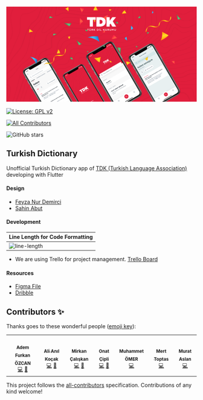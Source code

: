![Thumbnail](thumbnail.png)

[![License: GPL v2](https://img.shields.io/badge/License-GPL%20v2-blue.svg)](https://www.gnu.org/licenses/old-licenses/gpl-2.0.en.html)
<!-- ALL-CONTRIBUTORS-BADGE:START - Do not remove or modify this section -->
[![All Contributors](https://img.shields.io/badge/all_contributors-7-orange.svg?style=flat-square)](#contributors-)
<!-- ALL-CONTRIBUTORS-BADGE:END -->
![GitHub stars](https://img.shields.io/github/stars/flutterturkey/turkish-dictionary?style=social)

## Turkish Dictionary

Unofficial Turkish Dictionary app of [TDK (Turkish Language Association)](http://tdk.gov.tr/) developing with Flutter

#### Design

- [Feyza Nur Demirci](https://dribbble.com/feyzademirci)
- [Şahin Abut](https://dribbble.com/sahinabut)

#### Development
| Line Length for Code Formatting |
| ---      |
| ![line-length](https://user-images.githubusercontent.com/21019611/76961012-a3286600-692d-11ea-933c-1c4febff58b7.png) |  

- We are using Trello for project management. [Trello Board](https://trello.com/b/as4TZkdx/turkish-dictionary)


#### Resources

- [Figma File](https://www.figma.com/file/JqpfJNo6eEJzPpTOEi3Irt/TDK-Redesign)  
- [Dribble](https://dribbble.com/shots/10736386-Turkish-Dictionary-Application)


## Contributors ✨

Thanks goes to these wonderful people ([emoji key](https://allcontributors.org/docs/en/emoji-key)):

<!-- ALL-CONTRIBUTORS-LIST:START - Do not remove or modify this section -->
<!-- prettier-ignore-start -->
<!-- markdownlint-disable -->
<table>
  <tr>
    <td align="center"><a href="https://adem68.github.io/"><img src="https://avatars0.githubusercontent.com/u/21019611?v=4" width="100px;" alt=""/><br /><sub><b>Adem Furkan ÖZCAN</b></sub></a><br /><a href="https://github.com/flutterturkey/turkish-dictionary/commits?author=Adem68" title="Code">💻</a> <a href="#maintenance-Adem68" title="Maintenance">🚧</a></td>
    <td align="center"><a href="https://coolflutter.com"><img src="https://avatars3.githubusercontent.com/u/23120302?v=4" width="100px;" alt=""/><br /><sub><b>Ali Anıl Koçak</b></sub></a><br /><a href="https://github.com/flutterturkey/turkish-dictionary/commits?author=AliAnilKocak" title="Code">💻</a> <a href="#maintenance-AliAnilKocak" title="Maintenance">🚧</a></td>
    <td align="center"><a href="https://soundcloud.com/mirkancal13"><img src="https://avatars2.githubusercontent.com/u/26160059?v=4" width="100px;" alt=""/><br /><sub><b>Mirkan Çalışkan</b></sub></a><br /><a href="https://github.com/flutterturkey/turkish-dictionary/commits?author=mirkancal" title="Code">💻</a> <a href="#maintenance-mirkancal" title="Maintenance">🚧</a></td>
    <td align="center"><a href="https://onatcipli.github.io"><img src="https://avatars0.githubusercontent.com/u/26159899?v=4" width="100px;" alt=""/><br /><sub><b>Onat Çipli</b></sub></a><br /><a href="https://github.com/flutterturkey/turkish-dictionary/commits?author=onatcipli" title="Code">💻</a> <a href="#maintenance-onatcipli" title="Maintenance">🚧</a></td>
    <td align="center"><a href="https://www.linkedin.com/in/muhammetomer/"><img src="https://avatars1.githubusercontent.com/u/33984759?v=4" width="100px;" alt=""/><br /><sub><b>Muhammet ÖMER</b></sub></a><br /><a href="https://github.com/flutterturkey/turkish-dictionary/commits?author=mukireus" title="Code">💻</a></td>
    <td align="center"><a href="http://merttoptas.com"><img src="https://avatars3.githubusercontent.com/u/24685929?v=4" width="100px;" alt=""/><br /><sub><b>Mert Toptas</b></sub></a><br /><a href="https://github.com/flutterturkey/turkish-dictionary/commits?author=merttoptas" title="Code">💻</a></td>
    <td align="center"><a href="https://www.linkedin.com/in/murataslan0/"><img src="https://avatars2.githubusercontent.com/u/24523510?v=4" width="100px;" alt=""/><br /><sub><b>Murat Aslan</b></sub></a><br /><a href="https://github.com/flutterturkey/turkish-dictionary/commits?author=right7ctrl" title="Code">💻</a></td>
  </tr>
</table>

<!-- markdownlint-enable -->
<!-- prettier-ignore-end -->
<!-- ALL-CONTRIBUTORS-LIST:END -->

This project follows the [all-contributors](https://github.com/all-contributors/all-contributors) specification. Contributions of any kind welcome!
